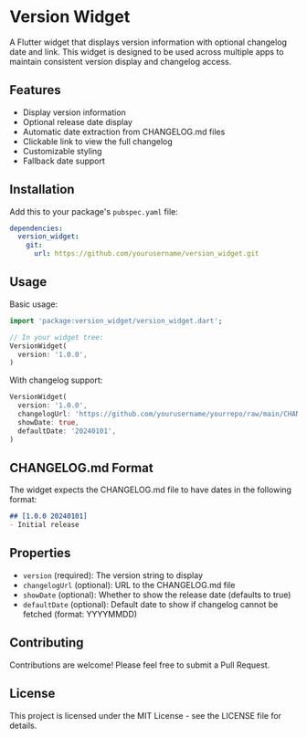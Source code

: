 # Version Widget

A Flutter widget that displays version information with optional changelog date and link. This widget is designed to be used across multiple apps to maintain consistent version display and changelog access.

## Features

- Display version information
- Optional release date display
- Automatic date extraction from CHANGELOG.md files
- Clickable link to view the full changelog
- Customizable styling
- Fallback date support

## Installation

Add this to your package's `pubspec.yaml` file:

```yaml
dependencies:
  version_widget:
    git:
      url: https://github.com/yourusername/version_widget.git
```

## Usage

Basic usage:

```dart
import 'package:version_widget/version_widget.dart';

// In your widget tree:
VersionWidget(
  version: '1.0.0',
)
```

With changelog support:

```dart
VersionWidget(
  version: '1.0.0',
  changelogUrl: 'https://github.com/yourusername/yourrepo/raw/main/CHANGELOG.md',
  showDate: true,
  defaultDate: '20240101',
)
```

## CHANGELOG.md Format

The widget expects the CHANGELOG.md file to have dates in the following format:
```markdown
## [1.0.0 20240101]
- Initial release
```

## Properties

- `version` (required): The version string to display
- `changelogUrl` (optional): URL to the CHANGELOG.md file
- `showDate` (optional): Whether to show the release date (defaults to true)
- `defaultDate` (optional): Default date to show if changelog cannot be fetched (format: YYYYMMDD)

## Contributing

Contributions are welcome! Please feel free to submit a Pull Request.

## License

This project is licensed under the MIT License - see the LICENSE file for details.